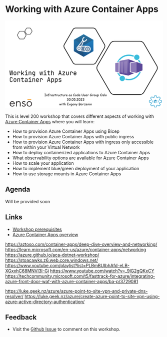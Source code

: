 # Working with Azure Container Apps

![logo](images/logo.png)

This is level 200 workshop that covers different aspects of working with [Azure Container Apps](https://learn.microsoft.com/en-GB/azure/container-apps/overview) where you will learn:

- How to provision Azure Container Apps using Bicep
- How to provision Azure Container Apps with public ingress
- How to provision Azure Container Apps with ingress only accessible from within your Virtual Network
- How to deploy containerized applications to Azure Container Apps
- What observability options are available for Azure Container Apps
- How to scale your application
- How to implement blue/green deployment of your application
- How to use storage mounts in Azure Container Apps

## Agenda

Will be provided soon

## Links

- [Workshop prerequisites](prerequisites.md)
- [Azure Container Apps overview](https://learn.microsoft.com/en-GB/azure/container-apps/overview)


https://aztoso.com/container-apps/deep-dive-overview-and-networking/
https://learn.microsoft.com/en-us/azure/container-apps/networking
https://azure.github.io/aca-dotnet-workshop/
https://stoacawks.z6.web.core.windows.net/
https://www.youtube.com/playlist?list=PLBmBUIbhAfd-eLB-XGxxhC68MNVl3I-Gi
https://www.youtube.com/watch?v=_9lG2gQKxCY
https://techcommunity.microsoft.com/t5/fasttrack-for-azure/integrating-azure-front-door-waf-with-azure-container-apps/ba-p/3729081

https://luke.geek.nz/azure/azure-point-to-site-vpn-and-private-dns-resolver/
https://luke.geek.nz/azure/create-azure-point-to-site-vpn-using-azure-active-directory-authentication/


## Feedback

- Visit the [Github Issue](https://github.com/evgenyb/iac-workshops/issues/9) to comment on this workshop.
